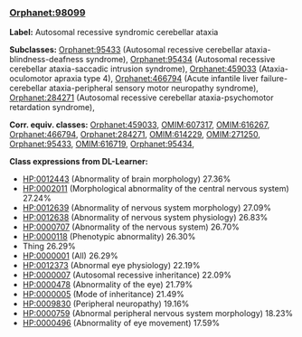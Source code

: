 
### [Orphanet:98099](http://www.orpha.net/ORDO/Orphanet_98099)
**Label:** Autosomal recessive syndromic cerebellar ataxia

**Subclasses:** [Orphanet:95433](http://www.orpha.net/ORDO/Orphanet_95433) (Autosomal recessive cerebellar ataxia-blindness-deafness syndrome), [Orphanet:95434](http://www.orpha.net/ORDO/Orphanet_95434) (Autosomal recessive cerebellar ataxia-saccadic intrusion syndrome), [Orphanet:459033](http://www.orpha.net/ORDO/Orphanet_459033) (Ataxia-oculomotor apraxia type 4), [Orphanet:466794](http://www.orpha.net/ORDO/Orphanet_466794) (Acute infantile liver failure-cerebellar ataxia-peripheral sensory motor neuropathy syndrome), [Orphanet:284271](http://www.orpha.net/ORDO/Orphanet_284271) (Autosomal recessive cerebellar ataxia-psychomotor retardation syndrome), 

**Corr. equiv. classes:** [Orphanet:459033](http://www.orpha.net/ORDO/Orphanet_459033), [OMIM:607317](http://purl.obolibrary.org/obo/OMIM_607317), [OMIM:616267](http://purl.obolibrary.org/obo/OMIM_616267), [Orphanet:466794](http://www.orpha.net/ORDO/Orphanet_466794), [Orphanet:284271](http://www.orpha.net/ORDO/Orphanet_284271), [OMIM:614229](http://purl.obolibrary.org/obo/OMIM_614229), [OMIM:271250](http://purl.obolibrary.org/obo/OMIM_271250), [Orphanet:95433](http://www.orpha.net/ORDO/Orphanet_95433), [OMIM:616719](http://purl.obolibrary.org/obo/OMIM_616719), [Orphanet:95434](http://www.orpha.net/ORDO/Orphanet_95434), 

**Class expressions from DL-Learner:**

- [HP:0012443](http://purl.obolibrary.org/obo/HP_0012443) (Abnormality of brain morphology) 27.36%
- [HP:0002011](http://purl.obolibrary.org/obo/HP_0002011) (Morphological abnormality of the central nervous system) 27.24%
- [HP:0012639](http://purl.obolibrary.org/obo/HP_0012639) (Abnormality of nervous system morphology) 27.09%
- [HP:0012638](http://purl.obolibrary.org/obo/HP_0012638) (Abnormality of nervous system physiology) 26.83%
- [HP:0000707](http://purl.obolibrary.org/obo/HP_0000707) (Abnormality of the nervous system) 26.70%
- [HP:0000118](http://purl.obolibrary.org/obo/HP_0000118) (Phenotypic abnormality) 26.30%
- Thing 26.29%
- [HP:0000001](http://purl.obolibrary.org/obo/HP_0000001) (All) 26.29%
- [HP:0012373](http://purl.obolibrary.org/obo/HP_0012373) (Abnormal eye physiology) 22.19%
- [HP:0000007](http://purl.obolibrary.org/obo/HP_0000007) (Autosomal recessive inheritance) 22.09%
- [HP:0000478](http://purl.obolibrary.org/obo/HP_0000478) (Abnormality of the eye) 21.79%
- [HP:0000005](http://purl.obolibrary.org/obo/HP_0000005) (Mode of inheritance) 21.49%
- [HP:0009830](http://purl.obolibrary.org/obo/HP_0009830) (Peripheral neuropathy) 19.16%
- [HP:0000759](http://purl.obolibrary.org/obo/HP_0000759) (Abnormal peripheral nervous system morphology) 18.23%
- [HP:0000496](http://purl.obolibrary.org/obo/HP_0000496) (Abnormality of eye movement) 17.59%


